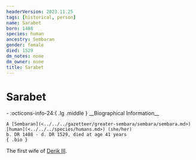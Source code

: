 ```yaml
---
headerVersion: 2023.11.25
tags: [historical, person]
name: Sarabet
born: 1488
species: human
ancestry: Sembaran
gender: female
died: 1529
dm_notes: none
dm_owner: none
title: Sarabet
---
```

# Sarabet
<div class="grid cards ext-narrow-margin ext-one-column" markdown>
- :octicons-info-24:{ .lg .middle } __Biographical Information__

    A [Sembaran](<../../../gazetteer/greater-sembara/sembara/sembara.md>) [human](<../../../species/humans.md>) (she/her)  
    b. DR 1488 - d. DR 1529, died at age 41 years  
    { .bio }

</div>


The first wife of [Derik III](<./derik-iii.md>).

